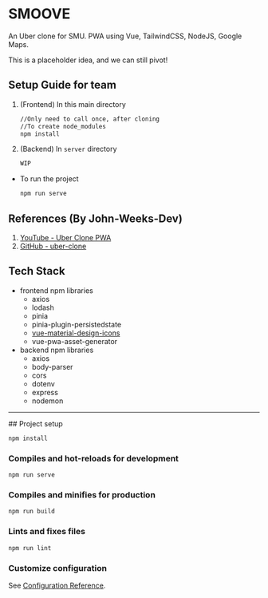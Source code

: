 # SMOOVE

An Uber clone for SMU. PWA using Vue, TailwindCSS, NodeJS, Google Maps.

This is a placeholder idea, and we can still pivot!

## Setup Guide for team

1. (Frontend) In this main directory
    ```Bash
    //Only need to call once, after cloning
    //To create node_modules
    npm install
    ```
2. (Backend) In `server` directory
    ```bash
    WIP
    ```

-   To run the project
    ```Bash
    npm run serve
    ```

## References (By John-Weeks-Dev)

1. [YouTube - Uber Clone PWA](https://www.youtube.com/watch?v=zXpr8zaK2eA)
2. [GitHub - uber-clone](https://github.com/John-Weeks-Dev/uber-clone)

## Tech Stack

-   frontend npm libraries
    -   axios
    -   lodash
    -   pinia
    -   pinia-plugin-persistedstate
    -   [vue-material-design-icons](https://pictogrammers.com/library/mdi/)
    -   vue-pwa-asset-generator
-   backend npm libraries
    -   axios
    -   body-parser
    -   cors
    -   dotenv
    -   express
    -   nodemon

<hr />
## Project setup

```
npm install
```

### Compiles and hot-reloads for development

```
npm run serve
```

### Compiles and minifies for production

```
npm run build
```

### Lints and fixes files

```
npm run lint
```

### Customize configuration

See [Configuration Reference](https://cli.vuejs.org/config/).
